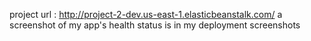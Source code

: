 project url : http://project-2-dev.us-east-1.elasticbeanstalk.com/
a screenshot of my app's health status is in my deployment screenshots
